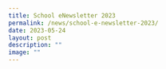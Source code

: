```yaml
---
title: School eNewsletter 2023
permalink: /news/school-e-newsletter-2023/
date: 2023-05-24
layout: post
description: ""
image: ""
---
```

